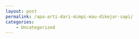 ```yaml
---
layout: post
permalink: /apa-arti-dari-mimpi-mau-dikejar-sapi/
categories:
    - Uncategorized
---
```


